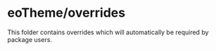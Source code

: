# eoTheme/overrides

This folder contains overrides which will automatically be required by package users.
